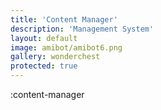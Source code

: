 ```yaml
---
title: 'Content Manager'
description: 'Management System'
layout: default
image: amibot/amibot6.png
gallery: wonderchest
protected: true
---
```


:content-manager
